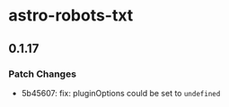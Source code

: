 # astro-robots-txt

## 0.1.17

### Patch Changes

- 5b45607: fix: pluginOptions could be set to `undefined`
